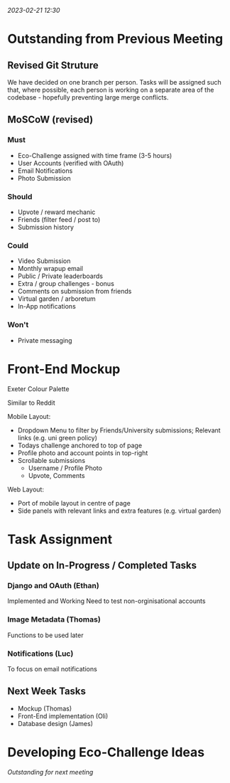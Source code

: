 *2023-02-21 12:30*

# Outstanding from Previous Meeting

## Revised Git Struture

We have decided on one branch per person. Tasks will be assigned such that, where possible, each person is working on a separate area of the codebase - hopefully preventing large merge conflicts.

## MoSCoW (revised)

### Must

+ Eco-Challenge assigned with time frame (3-5 hours)
+ User Accounts (verified with OAuth)
+ Email Notifications
+ Photo Submission

### Should

+ Upvote / reward mechanic
+ Friends (filter feed / post to)
+ Submission history

### Could

+ Video Submission
+ Monthly wrapup email
+ Public / Private leaderboards
+ Extra / group challenges - bonus
+ Comments on submission from friends
+ Virtual garden / arboretum
+ In-App notifications

### Won't

+ Private messaging

# Front-End Mockup

Exeter Colour Palette

Similar to Reddit

Mobile Layout:
+ Dropdown Menu to filter by Friends/University submissions; Relevant links (e.g. uni green policy)
+ Todays challenge anchored to top of page
+ Profile photo and account points in top-right
+ Scrollable submissions
    + Username / Profile Photo
    + Upvote, Comments

Web Layout:
+ Port of mobile layout in centre of page
+ Side panels with relevant links and extra features (e.g. virtual garden)

# Task Assignment

## Update on In-Progress / Completed Tasks

### Django and OAuth (Ethan)
Implemented and Working
Need to test non-orginisational accounts
### Image Metadata (Thomas)
Functions to be used later
### Notifications (Luc)
To focus on email notifications
## Next Week Tasks

+ Mockup (Thomas)
+ Front-End implementation (Oli)
+ Database design (James)

# Developing Eco-Challenge Ideas

*Outstanding for next meeting*